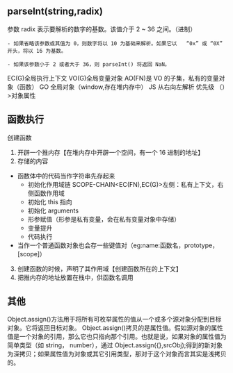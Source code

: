 ## parseInt(string,radix)

参数 radix 表示要解析的数字的基数。该值介于 2 ~ 36 之间。（进制）

    - 如果省略该参数或其值为 0，则数字将以 10 为基础来解析。如果它以   “0x” 或 “0X” 开头，将以 16 为基数。

    - 如果该参数小于 2 或者大于 36，则 parseInt() 将返回 NaN。

EC(G)全局执行上下文
VO(G)全局变量对象
AO(FN)是 VO 的子集，私有的变量对象（函数）
GO 全局对象（window,存在堆内存中）
JS 从右向左解析
优先级
（）>对象属性

## 函数执行

创建函数

1. 开辟一个推内存【在堆内存中开辟一个空间，有一个 16 进制的地址】
2. 存储的内容

- 函数体中的代码当作字符串先存起来
  - 初始化作用域链 SCOPE-CHAIN<EC(FN),EC(G)>左侧：私有上下文，右侧函数作用域
  - 初始化 this 指向
  - 初始化 arguments
  - 形参赋值（形参是私有变量，会在私有变量对象中存储）
  - 变量提升
  - 代码执行
- 当作一个普通函数对象也会存一些键值对（eg:name:函数名，prototype，[scope]）

3. 创建函数的时候，声明了其作用域【创建函数所在的上下文】
4. 把推内存的地址放置在栈中，供函数名调用

## 其他

Object.assign()方法用于将所有可枚举属性的值从一个或多个源对象分配到目标对象。它将返回目标对象。
Object.assign()拷贝的是属性值。假如源对象的属性值是一个对象的引用，那么它也只指向那个引用。也就是说，如果对象的属性值为简单类型（如 string， number），通过 Object.assign({},srcObj);得到的新对象为深拷贝；如果属性值为对象或其它引用类型，那对于这个对象而言其实是浅拷贝的。
